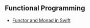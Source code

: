 ## Functional Programming

* [Functor and Monad in Swift ](http://www.javiersoto.me/post/106875422394)
